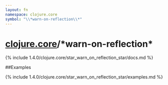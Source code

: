 ```yaml
---
layout: fn
namespace: clojure.core
symbol: "\\*warn-on-reflection\\*"
---
```


# [clojure.core](../)/\*warn-on-reflection\*

{% include 1.4.0/clojure.core/star_warn_on_reflection_star/docs.md %}

##Examples

{% include 1.4.0/clojure.core/star_warn_on_reflection_star/examples.md %}


